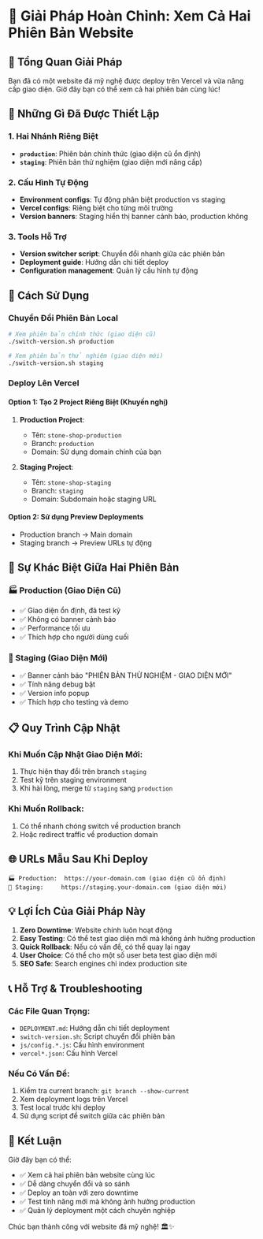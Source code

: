 # 🎯 Giải Pháp Hoàn Chỉnh: Xem Cả Hai Phiên Bản Website

## 📝 Tổng Quan Giải Pháp

Bạn đã có một website đá mỹ nghệ được deploy trên Vercel và vừa nâng cấp giao diện. Giờ đây bạn có thể xem cả hai phiên bản cùng lúc!

## 🌟 Những Gì Đã Được Thiết Lập

### 1. **Hai Nhánh Riêng Biệt**
- **`production`**: Phiên bản chính thức (giao diện cũ ổn định)
- **`staging`**: Phiên bản thử nghiệm (giao diện mới nâng cấp)

### 2. **Cấu Hình Tự Động**
- **Environment configs**: Tự động phân biệt production vs staging
- **Vercel configs**: Riêng biệt cho từng môi trường
- **Version banners**: Staging hiển thị banner cảnh báo, production không

### 3. **Tools Hỗ Trợ**
- **Version switcher script**: Chuyển đổi nhanh giữa các phiên bản
- **Deployment guide**: Hướng dẫn chi tiết deploy
- **Configuration management**: Quản lý cấu hình tự động

## 🚀 Cách Sử Dụng

### Chuyển Đổi Phiên Bản Local
```bash
# Xem phiên bản chính thức (giao diện cũ)
./switch-version.sh production

# Xem phiên bản thử nghiệm (giao diện mới)
./switch-version.sh staging
```

### Deploy Lên Vercel

#### Option 1: Tạo 2 Project Riêng Biệt (Khuyến nghị)
1. **Production Project**:
   - Tên: `stone-shop-production`
   - Branch: `production`
   - Domain: Sử dụng domain chính của bạn

2. **Staging Project**:
   - Tên: `stone-shop-staging`
   - Branch: `staging`
   - Domain: Subdomain hoặc staging URL

#### Option 2: Sử dụng Preview Deployments
- Production branch → Main domain
- Staging branch → Preview URLs tự động

## 🎨 Sự Khác Biệt Giữa Hai Phiên Bản

### 🏭 Production (Giao Diện Cũ)
- ✅ Giao diện ổn định, đã test kỹ
- ✅ Không có banner cảnh báo
- ✅ Performance tối ưu
- ✅ Thích hợp cho người dùng cuối

### 🧪 Staging (Giao Diện Mới)
- ✅ Banner cảnh báo "PHIÊN BẢN THỬ NGHIỆM - GIAO DIỆN MỚI"
- ✅ Tính năng debug bật
- ✅ Version info popup
- ✅ Thích hợp cho testing và demo

## 📋 Quy Trình Cập Nhật

### Khi Muốn Cập Nhật Giao Diện Mới:
1. Thực hiện thay đổi trên branch `staging`
2. Test kỹ trên staging environment
3. Khi hài lòng, merge từ `staging` sang `production`

### Khi Muốn Rollback:
1. Có thể nhanh chóng switch về production branch
2. Hoặc redirect traffic về production domain

## 🌐 URLs Mẫu Sau Khi Deploy

```
🏭 Production:  https://your-domain.com (giao diện cũ ổn định)
🧪 Staging:     https://staging.your-domain.com (giao diện mới)
```

## 💡 Lợi Ích Của Giải Pháp Này

1. **Zero Downtime**: Website chính luôn hoạt động
2. **Easy Testing**: Có thể test giao diện mới mà không ảnh hưởng production
3. **Quick Rollback**: Nếu có vấn đề, có thể quay lại ngay
4. **User Choice**: Có thể cho một số user beta test giao diện mới
5. **SEO Safe**: Search engines chỉ index production site

## 📞 Hỗ Trợ & Troubleshooting

### Các File Quan Trọng:
- `DEPLOYMENT.md`: Hướng dẫn chi tiết deployment
- `switch-version.sh`: Script chuyển đổi phiên bản
- `js/config.*.js`: Cấu hình environment
- `vercel*.json`: Cấu hình Vercel

### Nếu Có Vấn Đề:
1. Kiểm tra current branch: `git branch --show-current`
2. Xem deployment logs trên Vercel
3. Test local trước khi deploy
4. Sử dụng script để switch giữa các phiên bản

## 🎉 Kết Luận

Giờ đây bạn có thể:
- ✅ Xem cả hai phiên bản website cùng lúc
- ✅ Dễ dàng chuyển đổi và so sánh
- ✅ Deploy an toàn với zero downtime
- ✅ Test tính năng mới mà không ảnh hưởng production
- ✅ Quản lý deployment một cách chuyên nghiệp

Chúc bạn thành công với website đá mỹ nghệ! 🏛️✨